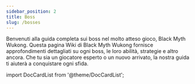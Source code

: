 ```yaml
---
sidebar_position: 2
title: Boss
slug: /bosses
---
```


Benvenuti alla guida completa sui boss nel molto atteso gioco, Black Myth Wukong. Questa pagina Wiki di Black Myth Wukong fornisce approfondimenti dettagliati su ogni boss, le loro abilità, strategie e altro ancora. Che tu sia un giocatore esperto o un nuovo arrivato, la nostra guida ti aiuterà a conquistare ogni sfida.

import DocCardList from '@theme/DocCardList';

<DocCardList />